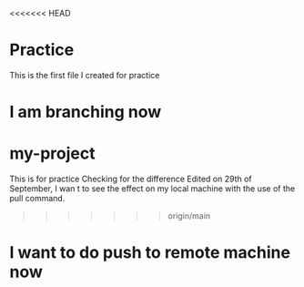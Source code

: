 <<<<<<< HEAD
# Practice

This is the first file I created for practice

I am branching now
=======
# my-project
This is for practice
Checking for the difference
Edited on 29th of September, I wan t to see the effect on my local machine with the use of the pull command. 
>>>>>>> origin/main


# I want to do push to remote machine now



